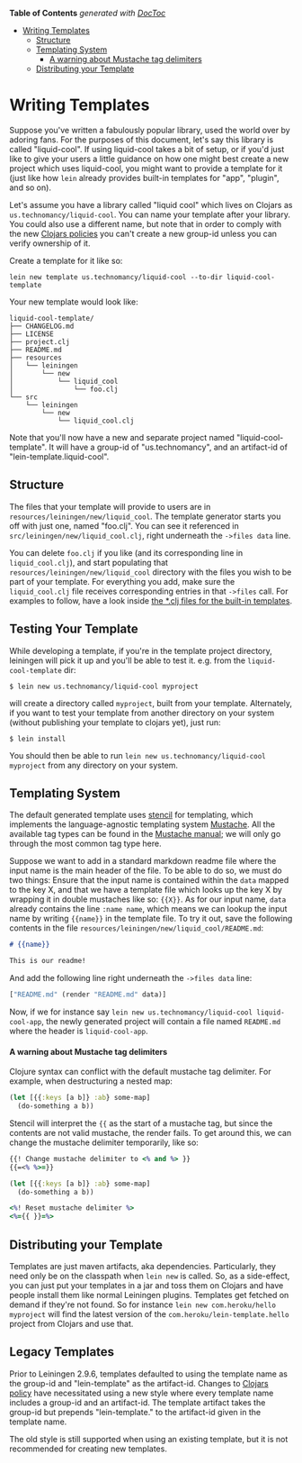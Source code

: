 <!-- START doctoc generated TOC please keep comment here to allow auto update -->
<!-- DON'T EDIT THIS SECTION, INSTEAD RE-RUN doctoc TO UPDATE -->
**Table of Contents**  *generated with [DocToc](https://github.com/thlorenz/doctoc)*

- [Writing Templates](#writing-templates)
  - [Structure](#structure)
  - [Templating System](#templating-system)
      - [A warning about Mustache tag delimiters](#a-warning-about-mustache-tag-delimiters)
  - [Distributing your Template](#distributing-your-template)

<!-- END doctoc generated TOC please keep comment here to allow auto update -->

# Writing Templates

Suppose you've written a fabulously popular library, used the world
over by adoring fans. For the purposes of this document, let's say
this library is called "liquid-cool". If using liquid-cool takes a bit
of setup, or if you'd just like to give your users a little guidance
on how one might best create a new project which uses liquid-cool, you
might want to provide a template for it (just like how `lein` already
provides built-in templates for "app", "plugin", and so on).

Let's assume you have a library called "liquid cool" which lives on
Clojars as `us.technomancy/liquid-cool`. You can name your template
after your library. You could also use a different name, but note that
in order to comply with the new [Clojars
policies](https://github.com/clojars/clojars-web/wiki/Verified-Group-Names)
you can't create a new group-id unless you can verify ownership of it.

Create a template for it like so:

    lein new template us.technomancy/liquid-cool --to-dir liquid-cool-template

Your new template would look like:

    liquid-cool-template/
    ├── CHANGELOG.md
    ├── LICENSE
    ├── project.clj
    ├── README.md
    ├── resources
    │   └── leiningen
    │       └── new
    │           └── liquid_cool
    │               └── foo.clj
    └── src
        └── leiningen
            └── new
                └── liquid_cool.clj

Note that you'll now have a new and separate project named
"liquid-cool-template". It will have a group-id of "us.technomancy", and
an artifact-id of "lein-template.liquid-cool".

## Structure

The files that your template will provide to users are in
`resources/leiningen/new/liquid_cool`. The template generator
starts you off with just one, named "foo.clj". You can see it referenced in
`src/leiningen/new/liquid_cool.clj`, right underneath the
`->files data` line.

You can delete `foo.clj` if you like (and its corresponding line in
`liquid_cool.clj`), and start populating that
`resources/leiningen/new/liquid_cool` directory with the files
you wish to be part of your template. For everything you add, make sure the
`liquid_cool.clj` file receives corresponding entries in that `->files`
call. For examples to follow, have a look inside [the \*.clj files for the
built-in
templates](https://github.com/technomancy/leiningen/tree/stable/resources/leiningen/new).

## Testing Your Template

While developing a template, if you're in the template project directory, 
leiningen will pick it up and you'll be able to test it.  e.g. from the
`liquid-cool-template` dir:

    $ lein new us.technomancy/liquid-cool myproject

will create a directory called `myproject`, built from your template.
Alternately, if you want to test your template from another directory on
your system (without publishing your template to clojars yet), just run:

    $ lein install

You should then be able to run `lein new us.technomancy/liquid-cool myproject`
from any directory on your system.

## Templating System

The default generated template uses [stencil][] for templating, which implements the
language-agnostic templating system [Mustache][]. All the available tag types
can be found in the [Mustache manual][mustache-manual]; we will only go through
the most common tag type here.

Suppose we want to add in a standard markdown readme file where the input name
is the main header of the file. To be able to do so, we must do two things:
Ensure that the input name is contained within the `data` mapped to the key X,
and that we have a template file which looks up the key X by wrapping it in
double mustaches like so: `{{X}}`. As for our input name, `data` already
contains the line `:name name`, which means we can lookup the input name by
writing `{{name}}` in the template file. To try it out, save the following
contents in the file `resources/leiningen/new/liquid_cool/README.md`:

```markdown
# {{name}}

This is our readme!
```

And add the following line right underneath the `->files data` line:

```clj
["README.md" (render "README.md" data)]
```

Now, if we for instance say `lein new us.technomancy/liquid-cool
liquid-cool-app`, the newly generated project will contain a file named
`README.md` where the header is `liquid-cool-app`.

[stencil]: https://github.com/davidsantiago/stencil
[Mustache]: https://mustache.github.io/
[mustache-manual]: https://mustache.github.io/mustache.5.html

#### A warning about Mustache tag delimiters
Clojure syntax can conflict with the default mustache tag delimiter. For 
example, when destructuring a nested map:

```clj
(let [{{:keys [a b]} :ab} some-map]
  (do-something a b))
```

Stencil will interpret the `{{` as the start of a mustache tag, but since the
contents are not valid mustache, the render fails. To get around this, we can 
change the mustache delimiter temporarily, like so:

```clj
{{! Change mustache delimiter to <% and %> }}
{{=<% %>=}}

(let [{{:keys [a b]} :ab} some-map]
  (do-something a b))

<%! Reset mustache delimiter %>
<%={{ }}=%>
```

## Distributing your Template

Templates are just maven artifacts, aka dependencies. Particularly,
they need only be on the classpath when `lein new` is called. So, as a
side-effect, you can just put your templates in a jar and toss them on
Clojars and have people install them like normal Leiningen
plugins. Templates get fetched on demand if they're not found. So
for instance `lein new com.heroku/hello myproject` will find the
latest version of the `com.heroku/lein-template.hello` project from
Clojars and use that.

## Legacy Templates

Prior to Leiningen 2.9.6, templates defaulted to using the template
name as the group-id and "lein-template" as the artifact-id. Changes
to [Clojars policy](https://github.com/clojars/clojars-web/wiki/Verified-Group-Names)
have necessitated using a new style where every template name includes
a group-id and an artifact-id. The template artifact takes the
group-id but prepends "lein-template." to the artifact-id given in the
template name.

The old style is still supported when using an existing template, but it is not
recommended for creating new templates.
